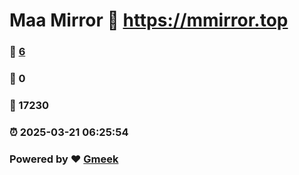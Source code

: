 # Maa Mirror :link: https://mmirror.top 
### :page_facing_up: [6](https://mmirror.top/tag.html) 
### :speech_balloon: 0 
### :hibiscus: 17230 
### :alarm_clock: 2025-03-21 06:25:54 
### Powered by :heart: [Gmeek](https://github.com/Meekdai/Gmeek)
